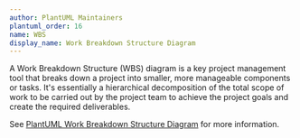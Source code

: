 ```yaml
---
author: PlantUML Maintainers
plantuml_order: 16
name: WBS
display_name: Work Breakdown Structure Diagram
---
```


A Work Breakdown Structure (WBS) diagram is a key project management tool that breaks down a project into smaller,
more manageable components or tasks.
It's essentially a hierarchical decomposition of the total scope of work to be carried out by the project team
to achieve the project goals and create the required deliverables.

See [PlantUML Work Breakdown Structure Diagram](https://plantuml.com/wbs-diagram) for more information.
